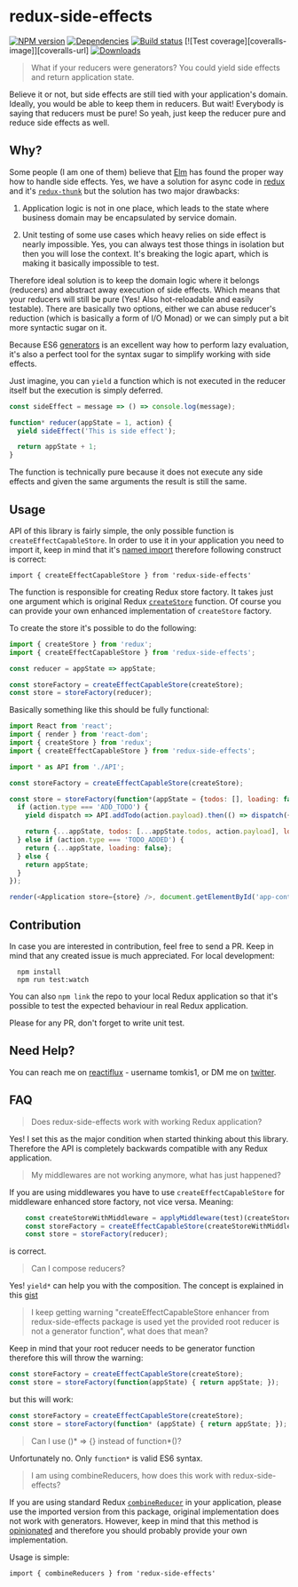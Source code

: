 redux-side-effects
=============

[![NPM version][npm-image]][npm-url]
[![Dependencies][dependencies]][npm-url]
[![Build status][travis-image]][travis-url]
[![Test coverage][coveralls-image]][coveralls-url]
[![Downloads][downloads-image]][downloads-url]


> What if your reducers were generators? You could yield side effects and return application state.

Believe it or not, but side effects are still tied with your application's domain. Ideally, you would be able to keep them in reducers. But wait! Everybody is saying that reducers must be pure! So yeah, just keep the reducer pure and reduce side effects as well.

## Why?

Some people (I am one of them) believe that [Elm](https://github.com/evancz/elm-architecture-tutorial/#example-5-random-gif-viewer) has found the proper way how to handle side effects. Yes, we have a solution for async code in [redux](https://github.com/rackt/redux) and it's [`redux-thunk`](https://github.com/gaearon/redux-thunk) but the solution has two major drawbacks:

1) Application logic is not in one place, which leads to the state where business domain may be encapsulated by service domain.

2) Unit testing of some use cases which heavy relies on side effect is nearly impossible. Yes, you can always test those things in isolation but then you will lose the context. It's breaking the logic apart, which is making it basically impossible to test.

Therefore ideal solution is to keep the domain logic where it belongs (reducers) and abstract away execution of side effects. Which means that your reducers will still be pure (Yes! Also hot-reloadable and easily testable). There are basically two options, either we can abuse reducer's reduction (which is basically a form of I/O Monad) or we can simply put a bit more syntactic sugar on it.

Because ES6 [generators](https://developer.mozilla.org/cs/docs/Web/JavaScript/Reference/Statements/function*) is an excellent way how to perform lazy evaluation, it's also a perfect tool for the syntax sugar to simplify working with side effects.

Just imagine, you can `yield` a function which is not executed in the reducer itself but the execution is simply deferred.

```javascript
const sideEffect = message => () => console.log(message);

function* reducer(appState = 1, action) {
  yield sideEffect('This is side effect');

  return appState + 1;
}
```

The function is technically pure because it does not execute any side effects and given the same arguments the result is still the same.

## Usage

API of this library is fairly simple, the only possible function is `createEffectCapableStore`. In order to use it in your application you need to import it, keep in mind that it's [named import](http://www.2ality.com/2014/09/es6-modules-final.html#named_exports_%28several_per_module%29) therefore following construct is correct:

`import { createEffectCapableStore } from 'redux-side-effects'`

The function is responsible for creating Redux store factory. It takes just one argument which is original Redux [`createStore`](http://redux.js.org/docs/api/createStore.html) function. Of course you can provide your own enhanced implementation of `createStore` factory.

To create the store it's possible to do the following:

```javascript
import { createStore } from 'redux';
import { createEffectCapableStore } from 'redux-side-effects';

const reducer = appState => appState;

const storeFactory = createEffectCapableStore(createStore);
const store = storeFactory(reducer);

```

Basically something like this should be fully functional:

```javascript
import React from 'react';
import { render } from 'react-dom';
import { createStore } from 'redux';
import { createEffectCapableStore } from 'redux-side-effects';

import * as API from './API';

const storeFactory = createEffectCapableStore(createStore);

const store = storeFactory(function*(appState = {todos: [], loading: false}, action) {
  if (action.type === 'ADD_TODO') {
    yield dispatch => API.addTodo(action.payload).then(() => dispatch({type: 'TODO_ADDED'}))

    return {...appState, todos: [...appState.todos, action.payload], loading: true};
  } else if (action.type === 'TODO_ADDED') {
    return {...appState, loading: false};
  } else {
    return appState;
  }
});

render(<Application store={store} />, document.getElementById('app-container'));

```

## Contribution

In case you are interested in contribution, feel free to send a PR. Keep in mind that any created issue is much appreciated. For local development:

```
  npm install
  npm run test:watch
```

You can also `npm link` the repo to your local Redux application so that it's possible to test the expected behaviour in real Redux application.

Please for any PR, don't forget to write unit test.

## Need Help?

You can reach me on [reactiflux](http://www.reactiflux.com) - username tomkis1, or DM me on [twitter](https://twitter.com/tomkisw).

## FAQ

> Does redux-side-effects work with working Redux application?

Yes! I set this as the major condition when started thinking about this library. Therefore the API is completely backwards compatible with any
Redux application.

> My middlewares are not working anymore, what has just happened?

If you are using middlewares you have to use `createEffectCapableStore` for middleware enhanced store factory, not vice versa. Meaning:

```javascript
    const createStoreWithMiddleware = applyMiddleware(test)(createStore);
    const storeFactory = createEffectCapableStore(createStoreWithMiddleware);
    const store = storeFactory(reducer);
```

is correct.

> Can I compose reducers?

Yes! `yield*` can help you with the composition. The concept is explained in this [gist](https://gist.github.com/tomkis1/236f6ba182b48fde4dc9)

> I keep getting warning "createEffectCapableStore enhancer from redux-side-effects package is used yet the provided root reducer is not a generator function", what does that mean?

Keep in mind that your root reducer needs to be generator function therefore this will throw the warning:

```javascript
const storeFactory = createEffectCapableStore(createStore);
const store = storeFactory(function(appState) { return appState; });
```

but this will work:

```javascript
const storeFactory = createEffectCapableStore(createStore);
const store = storeFactory(function* (appState) { return appState; });
```

> Can I use ()* => {} instead of function*()?

Unfortunately no. Only `function*` is valid ES6 syntax.

> I am using combineReducers, how does this work with redux-side-effects?

If you are using standard Redux [`combineReducer`](http://rackt.org/redux/docs/api/combineReducers.html) in your application, please use the imported version from this package, original implementation does not work with generators. However, keep in mind that this method is [opinionated](http://rackt.org/redux/docs/api/combineReducers.html#notes) and therefore you should probably provide your own implementation.

Usage is simple:

`import { combineReducers } from 'redux-side-effects'`


[npm-image]: https://img.shields.io/npm/v/redux-side-effects.svg?style=flat-square
[npm-url]: https://npmjs.org/package/redux-side-effects
[travis-image]: https://img.shields.io/travis/salsita/redux-side-effects.svg?style=flat-square
[travis-url]: https://travis-ci.org/salsita/redux-side-effects
[downloads-image]: http://img.shields.io/npm/dm/redux-side-effects.svg?style=flat-square
[downloads-url]: https://npmjs.org/package/redux-side-effects
[dependencies]: https://david-dm.org/salsita/redux-side-effects.svg
